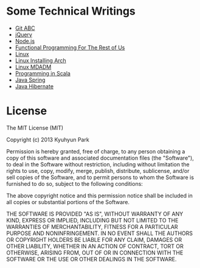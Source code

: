 # Some Technical Writings

* [Git ABC](categories/git-abc)
* [jQuery](categories/jquery)
* [Node.js](categories/node)
* [Functional Programming For The Rest of Us](categories/fp-for-r-us)
* [Linux](categories/linux)
* [Linux Installing Arch](categories/linux/installing-arch.md)
* [Linux MDADM](categories/linux/mdadm.md)
* [Programming in Scala](categories/pi-scala)
* [Java Spring](categories/java/spring)
* [Java Hibernate](categories/java/hibernate)

>

# License

The MIT License (MIT)

Copyright (c) 2013 Kyuhyun Park

Permission is hereby granted, free of charge, to any person obtaining a copy of this software and associated documentation files (the "Software"), to deal in the Software without restriction, including without limitation the rights to use, copy, modify, merge, publish, distribute, sublicense, and/or sell copies of the Software, and to permit persons to whom the Software is furnished to do so, subject to the following conditions:

The above copyright notice and this permission notice shall be included in all copies or substantial portions of the Software.

THE SOFTWARE IS PROVIDED "AS IS", WITHOUT WARRANTY OF ANY KIND, EXPRESS OR IMPLIED, INCLUDING BUT NOT LIMITED TO THE WARRANTIES OF MERCHANTABILITY, FITNESS FOR A PARTICULAR PURPOSE AND NONINFRINGEMENT. IN NO EVENT SHALL THE AUTHORS OR COPYRIGHT HOLDERS BE LIABLE FOR ANY CLAIM, DAMAGES OR OTHER LIABILITY, WHETHER IN AN ACTION OF CONTRACT, TORT OR OTHERWISE, ARISING FROM, OUT OF OR IN CONNECTION WITH THE SOFTWARE OR THE USE OR OTHER DEALINGS IN THE SOFTWARE.
